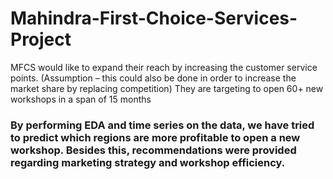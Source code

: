 # Mahindra-First-Choice-Services-Project

MFCS would like to expand their reach by increasing the customer service points. (Assumption – this could also be done in order to increase the market share by replacing competition)
They are targeting to open 60+ new workshops in a span of 15 months

### By performing EDA and time series on the data, we have tried to predict which regions are more profitable to open a new workshop. Besides this, recommendations were provided regarding marketing strategy and workshop efficiency. 
